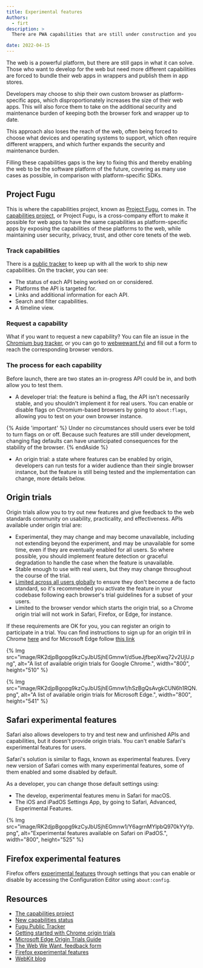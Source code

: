 ```yaml
---
title: Experimental features
Authors:
  - firt
description: >
  There are PWA capabilities that are still under construction and you can be part of their development. In this chapter you'll learn about the Fugu project, how to sign-up for an origin trial, and how to use experimental APIs

date: 2022-04-15
---
```


The web is a powerful platform, but there are still gaps in what it can solve. Those who want to develop for the web but need more different capabilities are forced to bundle their web apps in wrappers and publish them in app stores.

Developers may choose to ship their own custom browser as platform-specific apps, which disproportionately increases the size of their web apps. This will also  force them to take on the additional security and maintenance burden of keeping both the browser fork and wrapper up to date.

This approach also loses the reach of the web, often being forced to choose what devices and operating systems to support, which often require different wrappers, and which further expands the security and maintenance burden.

Filling these capabilities gaps is the key to fixing this and thereby enabling the web to be the software platform of the future, covering as many use cases as possible, in comparison with platform-specific SDKs.

## Project Fugu

This is where the capabilities project, known as [Project Fugu](https://www.chromium.org/teams/web-capabilities-fugu), comes in.
The [capabilities project](/fugu-status/), or Project Fugu, is a cross-company effort to make it possible for web apps to have the same capabilities as platform-specific apps by exposing the capabilities of these platforms to the web, while maintaining user security, privacy, trust, and other core tenets of the web.

### Track capabilities

There is a [public tracker](https://goo.gle/fugu-api-tracker) to keep up with all the work to ship new capabilities.
On the tracker, you can see:

* The status of each API being worked on or considered.
* Platforms the API is targeted for.
* Links and additional information for each API.
* Search and filter capabilities.
* A timeline view.

### Request a capability

What if you want to request a new capability? You can file an issue in the [Chromium bug tracker](https://bugs.chromium.org/p/chromium/issues/list), or you can go to [webwewant.fyi](https://webwewant.fyi) and fill out a form to reach the corresponding  browser vendors.

### The process for each capability

Before launch, there are two states an in-progress API could be in, and both allow you to test them.

* A developer trial: the feature is behind a flag, the API isn't necessarily stable, and you shouldn't implement it for real users. You can enable or disable flags on Chromium-based browsers by going to `about:flags`, allowing you to test on your own browser instance.

{% Aside 'important' %}
Under no circumstances should users ever be told to turn flags on or off. Because such features are still under development, changing flag defaults can have unanticipated consequences for the stability of the browser.
{% endAside %}

* An origin trial: a state where features can be enabled by origin, developers can run tests for a wider audience than their single browser instance, but the feature is still being tested and the implementation can change, more details below.

## Origin trials

Origin trials allow you to try out new features and give feedback to the web standards community on usability, practicality, and effectiveness. APIs available under origin trial are:

* Experimental, they may change and may become unavailable, including not extending beyond the experiment, and may be unavailable for some time, even if they are eventually enabled for all users. So where possible, you should implement feature detection or graceful degradation to handle the case when the feature is unavailable.
* Stable enough to use with real users, but they may change throughout the course of the trial.
* [Limited across all users globally](https://github.com/GoogleChrome/OriginTrials/blob/gh-pages/explainer.md#monitoring-and-limiting-usage) to ensure they don't become a de facto standard, so it's recommended you activate the feature in your codebase following each browser's trial guidelines for a subset of your users.
* Limited to the browser vendor which starts the origin trial, so a Chrome origin trial will not work in Safari, Firefox, or Edge, for instance.

If these requirements are OK for you, you can register an origin to participate in a trial. You can find instructions to sign up for an origin tril in Chrome [here](https://developer.chrome.com/blog/origin-trials/) and for Microsoft Edge follow [this link](https://github.com/MicrosoftEdge/MSEdgeExplainers/blob/main/OriginTrialsGuide/explainer.md)

{% Img src="image/RK2djpBgopg9kzCyJbUSjhEGmnw1/d5ueJjfbepXwq72v2UjU.png", alt="A list of available origin trials for Google Chrome.", width="800", height="510" %}

{% Img src="image/RK2djpBgopg9kzCyJbUSjhEGmnw1/hSzBgQsAvgkCUN6h1RQN.png", alt="A list of available origin trials for Microsoft Edge.", width="800", height="541" %}

## Safari experimental features

Safari also allows developers to try and test new and unfinished APIs and capabilities, but it doesn't provide origin trials. You can't enable Safari's experimental features for users.

Safari's solution is similar to flags, known as experimental features. Every new version of Safari comes with many experimental features, some of them enabled and some disabled by default.

As a developer, you can change those default settings using:

* The develop, experimental features menu in Safari for macOS.
* The iOS and iPadOS Settings App, by going to Safari, Advanced, Experimental Features.

{% Img src="image/RK2djpBgopg9kzCyJbUSjhEGmnw1/Y6agrnMYlpbQ970kYyYp.png", alt="Experimental features available on Safari on iPadOS.", width="800", height="525" %}

## Firefox experimental features

Firefox offers [experimental features](https://developer.mozilla.org/docs/Mozilla/Firefox/Experimental_features) through settings that you can enable or disable by accessing the Configuration Editor using `about:config`.

##  Resources

- [The capabilities project](https://developers.google.com/web/updates/capabilities)
- [New capabilities status](/fugu-status/)
- [Fugu Public Tracker](https://goo.gle/fugu-api-tracker)
- [Getting started with Chrome origin trials](https://developer.chrome.com/blog/origin-trials/)
- [Microsoft Edge Origin Trials Guide](https://github.com/MicrosoftEdge/MSEdgeExplainers/blob/main/OriginTrialsGuide/explainer.md)
- [The Web We Want, feedback form](https://webwewant.fyi)
- [Firefox experimental features](https://developer.mozilla.org/docs/Mozilla/Firefox/Experimental_features)
- [WebKit blog](https://webkit.org/blog/)
